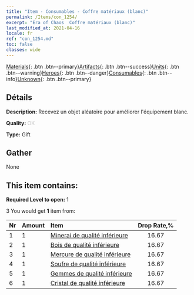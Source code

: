 ```yaml
---
title: "Item - Consumables - Coffre matériaux (blanc)"
permalink: /Items/con_1254/
excerpt: "Era of Chaos  Coffre matériaux (blanc)"
last_modified_at: 2021-04-16
locale: fr
ref: "con_1254.md"
toc: false
classes: wide
---
```

 [Materials](/fr/Items/){: .btn .btn--primary}[Artifacts](/fr/Items/Artifacts/){: .btn .btn--success}[Units](/fr/Items/Units/){: .btn .btn--warning}[Heroes](/fr/Items/Heroes/){: .btn .btn--danger}[Consumables](/fr/Items/Consumables/){: .btn .btn--info}[Unknown](/fr/Items/Unknown/){: .btn .btn--primary}

## Détails
 **Description:** Recevez un objet aléatoire pour améliorer l'équipement blanc.

 **Quality:** <span style="color: #C0C0C0">OK</span>

 **Type:** Gift

## Gather

  None

## This item contains:

 **Required Level to open:** 1

 3 You would get **1** item  from:

  | Nr | Amount |     Item    | Drop Rate,% |
  |:---|:-------|:------------|:---------:|
  | 1 | 1 | [Minerai de qualité inférieure](/fr/Items/mat_1/) | 16.67 | 
  | 2 | 1 | [Bois de qualité inférieure](/fr/Items/mat_1/) | 16.67 | 
  | 3 | 1 | [Mercure de qualité inférieure](/fr/Items/mat_2/) | 16.67 | 
  | 4 | 1 | [Soufre de qualité inférieure](/fr/Items/mat_3/) | 16.67 | 
  | 5 | 1 | [Gemmes de qualité inférieure](/fr/Items/mat_4/) | 16.67 | 
  | 6 | 1 | [Cristal de qualité inférieure](/fr/Items/mat_5/) | 16.67 | 
